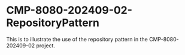 # CMP-8080-202409-02-RepositoryPattern

This is to illustrate the use of the repository pattern in the CMP-8080-202409-02 project.

